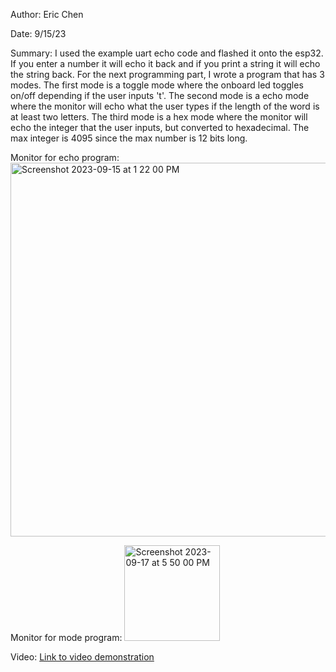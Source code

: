 Author: Eric Chen

Date: 9/15/23

Summary: I used the example uart echo code and flashed it onto the esp32. If you enter a number it will echo it back and if you print a string it will echo the string back. For the next programming part, I wrote a program that has 3 modes. The first mode is a toggle mode where the onboard led toggles on/off depending if the user inputs 't'. The second mode is a echo mode where the monitor will echo what the user types if the length of the word is at least two letters. The third mode is a hex mode where the monitor will echo the integer that the user inputs, but converted to hexadecimal. The max integer is 4095 since the max number is 12 bits long.

Monitor for echo program:
<img width="598" alt="Screenshot 2023-09-15 at 1 22 00 PM" src="https://github.com/BU-EC444/Chen-Eric/assets/98416392/4c9555b4-8681-4aee-b428-326985a22792">

Monitor for mode program:
<img width="153" alt="Screenshot 2023-09-17 at 5 50 00 PM" src="https://github.com/BU-EC444/Chen-Eric/assets/98416392/642a882c-989f-414c-b91c-2fc44378c4c6">

Video:
[Link to video demonstration](https://drive.google.com/file/d/15CFqqpOzxCcEMzzfdkWmw1DFnSLje_tK/view?usp=drive_link)


